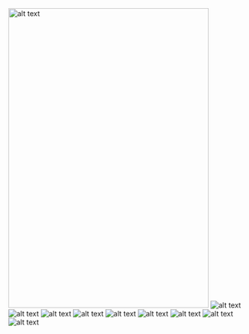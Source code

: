<img src="IMAGE\CONSTRUCTOR-1.jpg" alt="alt text" width="400" height="600"/>

<img src="IMAGE/CONSTRUCTOR-2.JPG" alt="alt text"/>
<img src="IMAGE/CONSTRUCTOR-3.JPG" alt="alt text"/>
<img src="IMAGE/CONSTRUCTOR-4.JPG" alt="alt text"/>
<img src="IMAGE/CONSTRUCTOR-5.JPG" alt="alt text"/>
<img src="IMAGE/CONSTRUCTOR-6.JPG" alt="alt text"/>
<img src="IMAGE/CONSTRUCTOR-7.JPG" alt="alt text"/>
<img src="IMAGE/CONSTRUCTOR-8.JPG" alt="alt text"/>
<img src="IMAGE/CONSTRUCTOR-9.JPG" alt="alt text"/>
<img src="IMAGE/CONSTRUCTOR-10.JPG" alt="alt text"/>

